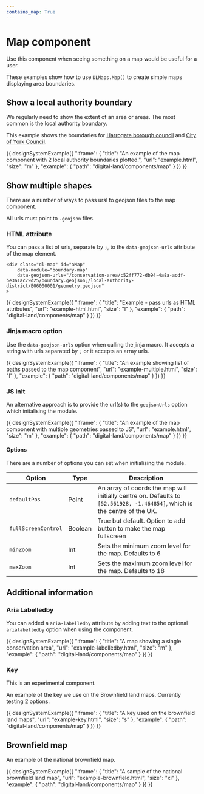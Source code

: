 ```yaml
---
contains_map: True
---
```

# Map component

Use this component when seeing something on a map would be useful for a user.

These examples show how to use `DLMaps.Map()` to create simple maps displaying area boundaries.

## Show a local authority boundary

We regularly need to show the extent of an area or areas. The most common is the local authority boundary.

This example shows the boundaries for [Harrogate borough council](https://digital-land.github.io/organisation/local-authority-eng/HAG/) and [City of York Council](https://digital-land.github.io/organisation/local-authority-eng/YOR/).

{{ designSystemExample({
"iframe": {
    "title": "An example of the map component with 2 local authority boundaries plotted.",
    "url": "example.html",
    "size": "m"
},
"example": {
    "path": "digital-land/components/map"
}
}) }}

## Show multiple shapes

There are a number of ways to pass ursl to geojson files to the map component.

All urls must point to `.geojson` files.

### HTML attribute

You can pass a list of urls, separate by `;`, to the `data-geojson-urls` attribute of the map element.

    <div class="dl-map" id="aMap" 
        data-module="boundary-map"
        data-geojson-urls="/conservation-area/c52ff772-db94-4a8a-acdf-be3a1ac79d25/boundary.geojson;/local-authority-district/E06000001/geometry.geojson"
    >

{{ designSystemExample({
"iframe": {
    "title": "Example - pass urls as HTML attributes",
    "url": "example-html.html",
    "size": "l"
},
"example": {
    "path": "digital-land/components/map"
}
}) }}

### Jinja macro option

Use the `data-geojson-urls` option when calling the jinja macro. It accepts a string with urls separated by `;` or it accepts an array urls.

{{ designSystemExample({
"iframe": {
    "title": "An example showing list of paths passed to the map component",
    "url": "example-multiple.html",
    "size": "l"
},
"example": {
    "path": "digital-land/components/map"
}
}) }}

### JS init
An alternative approach is to provide the url(s) to the `geojsonUrls` option which initalising the module.

{{ designSystemExample({
"iframe": {
    "title": "An example of the map component with multiple geometries passed to JS",
    "url": "example.html",
    "size": "m"
},
"example": {
    "path": "digital-land/components/map"
}
}) }}

#### Options

There are a number of options you can set when initialising the module.

| Option | Type | Description |
| ------ | ---- | ----------- |
| `defaultPos` | Point | An array of coords the map will initially centre on. Defaults to `[52.561928, -1.464854]`, which is the centre of the UK. | 
| `fullScreenControl` | Boolean | True but default. Option to add button to make the map fullscreen |
| `minZoom` | Int | Sets the minimum zoom level for the map. Defaults to 6 |
| `maxZoom` | Int | Sets the maximum zoom level for the map. Defaults to 18 |


## Additional information

### Aria Labelledby

You can added a `aria-labelledby` attribute by adding text to the optional ` arialabelledby` option when using the component.

{{ designSystemExample({
"iframe": {
    "title": "A map showing a single conservation area",
    "url": "example-labelledby.html",
    "size": "m"
},
"example": {
    "path": "digital-land/components/map"
}
}) }}


### Key

This is an experimental component.

An example of the key we use on the Brownfield land maps. Currently testing 2 options.

{{ designSystemExample({
"iframe": {
    "title": "A key used on the brownfield land maps",
    "url": "example-key.html",
    "size": "s"
},
"example": {
    "path": "digital-land/components/map"
}
}) }}

##  Brownfield map

An example of the national brownfield map.

{{ designSystemExample({
"iframe": {
    "title": "A sample of the national brownfield land map",
    "url": "example-brownfield.html",
    "size": "xl"
},
"example": {
    "path": "digital-land/components/map"
}
}) }}
